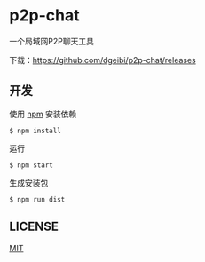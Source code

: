 # p2p-chat

一个局域网P2P聊天工具

下载：https://github.com/dgeibi/p2p-chat/releases

## 开发

使用 [npm](https://nodejs.org/en/download/current/) 安装依赖

```
$ npm install
```

运行

```
$ npm start
```

生成安装包

```
$ npm run dist
```

## LICENSE

[MIT](LICENSE)
